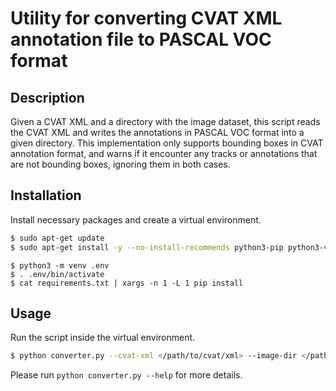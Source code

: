 # Utility for converting CVAT XML annotation file to PASCAL VOC format

## Description

Given a CVAT XML and a directory with the image dataset, this script reads the CVAT XML and writes the annotations in PASCAL VOC format into a given directory. This implementation only supports bounding boxes in CVAT annotation format, and warns if it encounter any tracks or annotations that are not bounding boxes, ignoring them in both cases.

## Installation

Install necessary packages and create a virtual environment.

```bash
$ sudo apt-get update
$ sudo apt-get install -y --no-install-recommends python3-pip python3-venv python3-dev
```

```
$ python3 -m venv .env
$ . .env/bin/activate
$ cat requirements.txt | xargs -n 1 -L 1 pip install
```

## Usage

Run the script inside the virtual environment.

```bash
$ python converter.py --cvat-xml </path/to/cvat/xml> --image-dir </path/to/images> --output-dir </path/to/output/directory>
```

Please run `python converter.py --help` for more details.
